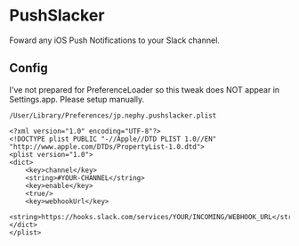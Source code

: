 # PushSlacker
Foward any iOS Push Notifications to your Slack channel.

## Config
I've not prepared for PreferenceLoader so this tweak does NOT appear in Settings.app.
Please setup manually.

`/User/Library/Preferences/jp.nephy.pushslacker.plist`
```plist
<?xml version="1.0" encoding="UTF-8"?>
<!DOCTYPE plist PUBLIC "-//Apple//DTD PLIST 1.0//EN" "http://www.apple.com/DTDs/PropertyList-1.0.dtd">
<plist version="1.0">
<dict>
	<key>channel</key>
	<string>#YOUR-CHANNEL</string>
	<key>enable</key>
	<true/>
	<key>webhookUrl</key>
	<string>https://hooks.slack.com/services/YOUR/INCOMING/WEBHOOK_URL</string>
</dict>
</plist>
```
